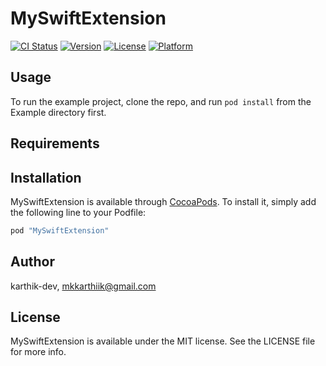 # MySwiftExtension

[![CI Status](http://img.shields.io/travis/karthik-dev/MySwiftExtension.svg?style=flat)](https://travis-ci.org/karthik-dev/MySwiftExtension)
[![Version](https://img.shields.io/cocoapods/v/MySwiftExtension.svg?style=flat)](http://cocoapods.org/pods/MySwiftExtension)
[![License](https://img.shields.io/cocoapods/l/MySwiftExtension.svg?style=flat)](http://cocoapods.org/pods/MySwiftExtension)
[![Platform](https://img.shields.io/cocoapods/p/MySwiftExtension.svg?style=flat)](http://cocoapods.org/pods/MySwiftExtension)

## Usage

To run the example project, clone the repo, and run `pod install` from the Example directory first.

## Requirements

## Installation

MySwiftExtension is available through [CocoaPods](http://cocoapods.org). To install
it, simply add the following line to your Podfile:

```ruby
pod "MySwiftExtension"
```

## Author

karthik-dev, mkkarthiik@gmail.com

## License

MySwiftExtension is available under the MIT license. See the LICENSE file for more info.
